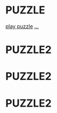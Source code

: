 # PUZZLE

[play puzzle](https://delicate-lolly-b2a81e.netlify.app/)
[...](https://guileless-moonbeam-53bdd4.netlify.app/)
# PUZZLE2
# PUZZLE2
# PUZZLE2
